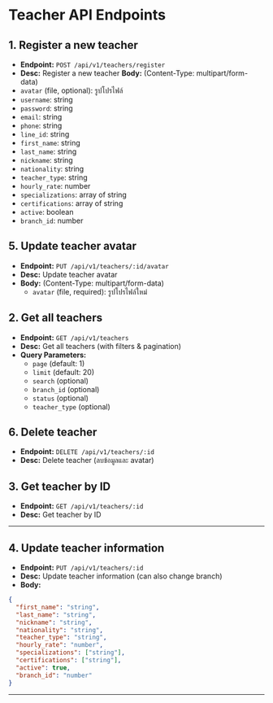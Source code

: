 # Teacher API Endpoints

## 1. Register a new teacher

- **Endpoint:** `POST /api/v1/teachers/register`
- **Desc:** Register a new teacher
**Body:** (Content-Type: multipart/form-data)
- `avatar` (file, optional): รูปโปรไฟล์
- `username`: string
- `password`: string
- `email`: string
- `phone`: string
- `line_id`: string
- `first_name`: string
- `last_name`: string
- `nickname`: string
- `nationality`: string
- `teacher_type`: string
- `hourly_rate`: number
- `specializations`: array of string
- `certifications`: array of string
- `active`: boolean
- `branch_id`: number


## 5. Update teacher avatar

- **Endpoint:** `PUT /api/v1/teachers/:id/avatar`
- **Desc:** Update teacher avatar
- **Body:** (Content-Type: multipart/form-data)
  - `avatar` (file, required): รูปโปรไฟล์ใหม่

## 2. Get all teachers

- **Endpoint:** `GET /api/v1/teachers`
- **Desc:** Get all teachers (with filters & pagination)
- **Query Parameters:**
  - `page` (default: 1)
  - `limit` (default: 20)
  - `search` (optional)
  - `branch_id` (optional)
  - `status` (optional)
  - `teacher_type` (optional)


## 6. Delete teacher

- **Endpoint:** `DELETE /api/v1/teachers/:id`
- **Desc:** Delete teacher (ลบข้อมูลและ avatar)

## 3. Get teacher by ID

- **Endpoint:** `GET /api/v1/teachers/:id`
- **Desc:** Get teacher by ID

---

## 4. Update teacher information

- **Endpoint:** `PUT /api/v1/teachers/:id`
- **Desc:** Update teacher information (can also change branch)
- **Body:**
```json
{
  "first_name": "string",
  "last_name": "string",
  "nickname": "string",
  "nationality": "string",
  "teacher_type": "string",
  "hourly_rate": "number",
  "specializations": ["string"],
  "certifications": ["string"],
  "active": true,
  "branch_id": "number"
}
```

---
